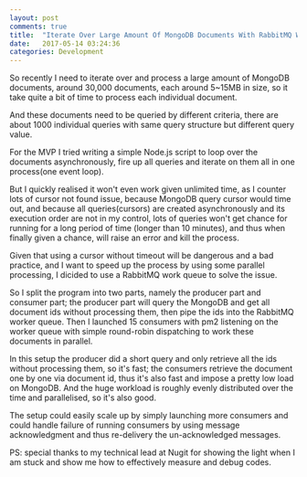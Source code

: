 ```yaml
---
layout: post
comments: true
title:  "Iterate Over Large Amount Of MongoDB Documents With RabbitMQ Work Queues"
date:   2017-05-14 03:24:36
categories: Development
---
```


So recently I need to iterate over and process a large amount of MongoDB documents, around 30,000 documents, each around 5~15MB in size, so it take quite a bit of time to process each individual document. 

And these documents need to be queried by different criteria, there are about 1000 individual queries with same query structure but different query value.

For the MVP I tried writing a simple Node.js script to loop over the documents asynchronously, fire up all queries and iterate on them all in one process(one event loop).

But I quickly realised it won't even work given unlimited time, as I counter lots of cursor not found issue, because MongoDB query cursor would time out, and because all queries(cursors) are created asynchronously and its execution order are not in my control, lots of queries won't get chance for running for a long period of time (longer than 10 minutes), and thus when finally given a chance, will raise an error and kill the process.

Given that using a cursor without timeout will be dangerous and a bad practice, and I want to speed up the process by using some parallel processing, I dicided to use a RabbitMQ work queue to solve the issue.

So I split the program into two parts, namely the producer part and consumer part; the producer part will query the MongoDB and get all document ids without processing them, then pipe the ids into the RabbitMQ worker queue. Then I launched 15 consumers with pm2 listening on the worker queue with simple round-robin dispatching to work these documents in parallel.

In this setup the producer did a short query and only retrieve all the ids without processing them, so it's fast; the consumers retrieve the document one by one via document id, thus it's also fast and impose a pretty low load on MongoDB. And the huge workload is roughly evenly distributed over the time and parallelised, so it's also good.

The setup could easily scale up by simply launching more consumers and could handle failure of running consumers by using message acknowledgment and thus re-delivery the un-acknowledged messages.

PS: special thanks to my technical lead at Nugit for showing the light when I am stuck and show me how to effectively measure and debug codes.
